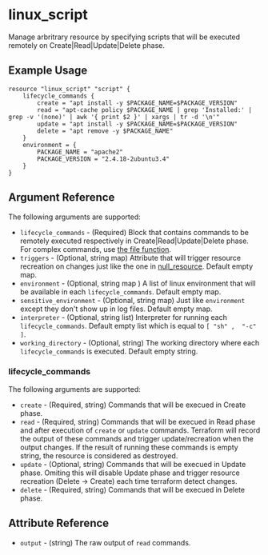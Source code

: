 # linux_script

Manage arbritrary resource by specifying scripts that will be executed remotely on Create|Read|Update|Delete phase.

## Example Usage

```hcl
resource "linux_script" "script" {
    lifecycle_commands {
        create = "apt install -y $PACKAGE_NAME=$PACKAGE_VERSION"
        read = "apt-cache policy $PACKAGE_NAME | grep 'Installed:' | grep -v '(none)' | awk '{ print $2 }' | xargs | tr -d '\n'"
        update = "apt install -y $PACKAGE_NAME=$PACKAGE_VERSION"
        delete = "apt remove -y $PACKAGE_NAME"
    }
    environment = {
        PACKAGE_NAME = "apache2"
        PACKAGE_VERSION = "2.4.18-2ubuntu3.4"
    }
}
```

## Argument Reference

The following arguments are supported:

- `lifecycle_commands` - (Required) Block that contains commands to be remotely executed respectively in Create|Read|Update|Delete phase. For complex commands, use [the file function](https://www.terraform.io/docs/configuration/functions/file.html).
- `triggers` - (Optional, string map) Attribute that will trigger resource recreation on changes just like the one in [null_resource](https://registry.terraform.io/providers/hashicorp/null/latest/docs/resources/resource#triggers). Default empty map.
- `environment` - (Optional, string map ) A list of linux environment that will be available in each `lifecycle_commands`. Default empty map.
- `sensitive_environment` - (Optional, string map) Just like `environment` except they don't show up in log files. Default empty map.
- `interpreter` - (Optional, string list) Interpreter for running each `lifecycle_commands`. Default empty list which is equal to `[ "sh" ,  "-c" ]`.
- `working_directory` - (Optional, string) The working directory where each `lifecycle_commands` is executed. Default empty string.

### lifecycle_commands

The following arguments are supported:

- `create` - (Required, string) Commands that will be execued in Create phase.
- `read` - (Required, string) Commands that will be execued in Read phase and after execution of `create` or `update` commands. Terraform will record the output of these commands and trigger update/recreation when the output changes. If the result of running these commands is empty string, the resource is considered as destroyed.
- `update` - (Optional, string) Commands that will be execued in Update phase. Omiting this will disable Update phase and trigger resource recreation (Delete -> Create) each time terraform detect changes.
- `delete` - (Required, string) Commands that will be execued in Delete phase.

## Attribute Reference

- `output` - (string) The raw output of `read` commands.
